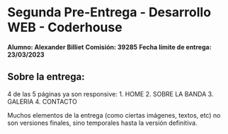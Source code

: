 # Segunda Pre-Entrega - Desarrollo WEB - Coderhouse  

**Alumno: Alexander Billiet** 
**Comisión: 39285**
**Fecha límite de entrega: 23/03/2023**

## Sobre la entrega:

4 de las 5 páginas ya son responsive:
    1. HOME
    2. SOBRE LA BANDA
    3. GALERIA
    4. CONTACTO 

Muchos elementos de la entrega (como ciertas imágenes, textos, etc) no son versiones finales, sino temporales hasta la versión definitiva. 




